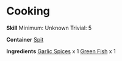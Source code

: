 <!-- TITLE: Baked Green Fish -->
<!-- SUBTITLE:  -->
# Cooking
**Skill**
Minimum: Unknown
Trivial: 5

**Container**
[Spit](spit)

**Ingredients**
[Garlic Spices](garlic-spices) x 1
[Green Fish](green-fish) x 1